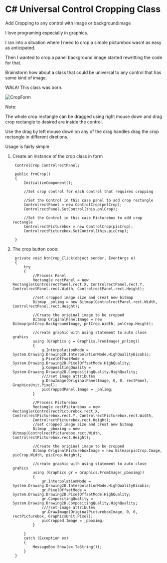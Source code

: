 # C# Universal Control Cropping Class
Add Cropping to any control with image or backgroundimage

I love programing especially in graphics. 

I ran into a situation where I need to crop a simple picturebox wasnt as easy as anticipated.

Then I wanted to crop a panel background image started rewritting the code for that.

Brainstorm how about a class that could be universal to any control that has some kind of image.

WALA! This class was born.

![CropForm](https://user-images.githubusercontent.com/26853477/193463038-440cbe0c-2259-4d9f-8b62-81929865720e.png)

Note:

The whole crop rectangle can be dragged using right mouse down and drag crop rectangle to desired are inside the control.

Use the drag by left mouse down on any of the drag handles drag the crop rectangle in different diretions.

Usage is fairly simple

1) Create an instance of the crop class in form

        ControlCrop ControlrectPanel;

        public frmCrop()
        {
            InitializeComponent();

            //Set crop control for each control that requires cropping

            //Set the Control in this case panel to add crop rectangle
            ControlrectPanel = new ControlCrop(pnlCrop);
            ControlrectPanel.SetControl(this.pnlCrop);

            //Set the Control in this case Picturebox to add crop rectangle
            ControlrectPicturebox = new ControlCrop(picCrop);
            ControlrectPicturebox.SetControl(this.picCrop);

        }
    
2) The crop button code:
 
        private void btnCrop_Click(object sender, EventArgs e)
        {
            try
            {
                //Process Panel
                Rectangle rectPanel = new Rectangle(ControlrectPanel.rect.X, ControlrectPanel.rect.Y, ControlrectPanel.rect.Width, ControlrectPanel.rect.Height);

                //set cropped image size and creat new bitmap
                Bitmap _pnlimg = new Bitmap(ControlrectPanel.rect.Width, ControlrectPanel.rect.Height);

                //Create the original image to be cropped
                Bitmap OriginalPanelImage = new Bitmap(pnlCrop.BackgroundImage, pnlCrop.Width, pnlCrop.Height);

                //create graphic with using statement to auto close grahics
                using (Graphics g = Graphics.FromImage(_pnlimg))
                {
                    g.InterpolationMode = System.Drawing.Drawing2D.InterpolationMode.HighQualityBicubic;
                    g.PixelOffsetMode = System.Drawing.Drawing2D.PixelOffsetMode.HighQuality;
                    g.CompositingQuality = System.Drawing.Drawing2D.CompositingQuality.HighQuality;
                    ////set image attributes
                    g.DrawImage(OriginalPanelImage, 0, 0, rectPanel, GraphicsUnit.Pixel);
                    picCroppedPanel.Image = _pnlimg;
                }

                //Process Picturebox
                Rectangle rectPicturebox = new Rectangle(ControlrectPicturebox.rect.X, ControlrectPicturebox.rect.Y, ControlrectPicturebox.rect.Width,          
                ControlrectPicturebox.rect.Height);
                //set cropped image size and creat new bitmap
                Bitmap _pboximg = new Bitmap(ControlrectPicturebox.rect.Width, ControlrectPicturebox.rect.Height);

                //Create the original image to be cropped
                Bitmap OriginalPictureboxImage = new Bitmap(picCrop.Image, picCrop.Width, picCrop.Height);

                //create graphic with using statement to auto close grahics
                using (Graphics gr = Graphics.FromImage(_pboximg))
                {
                    gr.InterpolationMode = System.Drawing.Drawing2D.InterpolationMode.HighQualityBicubic;
                    gr.PixelOffsetMode = System.Drawing.Drawing2D.PixelOffsetMode.HighQuality;
                    gr.CompositingQuality = System.Drawing.Drawing2D.CompositingQuality.HighQuality;
                    ////set image attributes
                    gr.DrawImage(OriginalPictureboxImage, 0, 0, rectPicturebox, GraphicsUnit.Pixel);
                    picCropped.Image = _pboximg;
                }

            }
            catch (Exception ex)
            {
                MessageBox.Show(ex.ToString());
            }
        }
 
    
 
